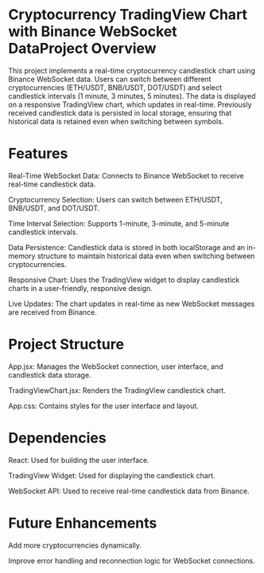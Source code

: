 # Cryptocurrency TradingView Chart with Binance WebSocket DataProject Overview

This project implements a real-time cryptocurrency candlestick chart using Binance WebSocket data. Users can switch between different cryptocurrencies (ETH/USDT, BNB/USDT, DOT/USDT) and select candlestick intervals (1 minute, 3 minutes, 5 minutes). The data is displayed on a responsive TradingView chart, which updates in real-time. Previously received candlestick data is persisted in local storage, ensuring that historical data is retained even when switching between symbols.

# Features
Real-Time WebSocket Data: Connects to Binance WebSocket to receive real-time candlestick data.

Cryptocurrency Selection: Users can switch between ETH/USDT, BNB/USDT, and DOT/USDT.

Time Interval Selection: Supports 1-minute, 3-minute, and 5-minute candlestick intervals.

Data Persistence: Candlestick data is stored in both localStorage and an in-memory structure to maintain historical data even when switching between cryptocurrencies.

Responsive Chart: Uses the TradingView widget to display candlestick charts in a user-friendly, responsive design.

Live Updates: The chart updates in real-time as new WebSocket messages are received from Binance.

# Project Structure
App.jsx: Manages the WebSocket connection, user interface, and candlestick data storage.

TradingViewChart.jsx: Renders the TradingView candlestick chart.

App.css: Contains styles for the user interface and layout.

# Dependencies
React: Used for building the user interface.

TradingView Widget: Used for displaying the candlestick chart.

WebSocket API: Used to receive real-time candlestick data from Binance.

# Future Enhancements
Add more cryptocurrencies dynamically.

Improve error handling and reconnection logic for WebSocket connections.
